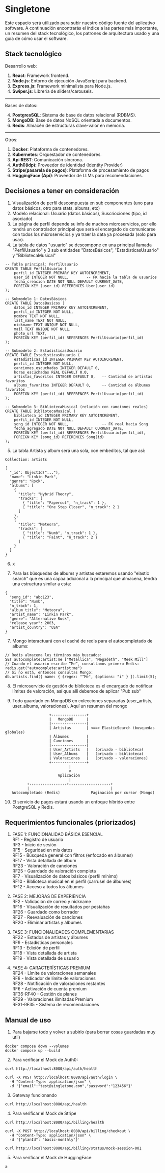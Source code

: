 # Singletone
Este espacio será utilizado para subir nuestro código fuente del aplicativo software. A continuación encontrarás el índice a las partes más importante, un resumen del stack tecnológico, los patrones de arquitectura usado y una guía de cómo usar el software.

## Stack tecnológico
Desarrollo web:  

1. **React**: Framework frontend.
2. **Node.js**: Entorno de ejecución JavaScript para backend.
3. **Express.js**:  Framework minimalista para Node.js.
4. **Swiper.js**: Librería de sliders/carousels.
----
Bases de datos:  

4. **PostgresSQL**: Sistema de base de datos relacional (RDBMS).
5. **MongoDB**: Base de datos NoSQL orientada a documentos.
6. **Redis**: Almacén de estructuras clave-valor en memoria.
---
Otros:  

1. **Docker**: Plataforma de contenedores.
2. **Kubernetes**: Orquestador de contenedores.
3. **Api REST**: Comunicación síncrona.
4. **Auth0(idp)**: Proveedor de identidad (Identity Provider)
5. **Stripe(pasarela de pagos)**: Plataforma de procesamiento de pagos
6. **HuggingFace (Api)**: Proveedor de LLMs para recomendaciones.

## Decisiones a tener en consideración
1. Visualización de perfil descompuesta en sub componentes (uno para datos básicos, otro para stats, albums, etc)
2. Modelo relacional: Usuario (datos básicos), Suscriociones (tipo, id asociado)
3. La página de perfil depende su info de muchos microservicios, por ello tendrá un controlador principal que será el encargado de comunicarse con todos los microservicios y ya traer la data ya procesada (solo para usar).
4. La tabla de datos "usuario" se descompone en una principal llamada "PerfilUsuario" y 3 sub entidades "DatosBásicos", "EstadísticasUsuario" y "BibliotecaMusical"

```
-- Tabla principal: PerfilUsuario
CREATE TABLE PerfilUsuario (
    perfil_id INTEGER PRIMARY KEY AUTOINCREMENT,
    user_id INTEGER NOT NULL,        -- FK hacia la tabla de usuarios
    fecha_creacion DATE NOT NULL DEFAULT CURRENT_DATE,
    FOREIGN KEY (user_id) REFERENCES User(user_id)
);

-- Submodelo 1: DatosBásicos
CREATE TABLE DatosBasicos (
    datos_id INTEGER PRIMARY KEY AUTOINCREMENT,
    perfil_id INTEGER NOT NULL,
    nombre TEXT NOT NULL,
    last_name TEXT NOT NULL,
    nickname TEXT UNIQUE NOT NULL,
    mail TEXT UNIQUE NOT NULL,
    photo_url TEXT,
    FOREIGN KEY (perfil_id) REFERENCES PerfilUsuario(perfil_id)
);

-- Submodelo 2: EstadisticasUsuario
CREATE TABLE EstadisticasUsuario (
    estadisticas_id INTEGER PRIMARY KEY AUTOINCREMENT,
    perfil_id INTEGER NOT NULL,
    canciones_escuchadas INTEGER DEFAULT 0,
    horas_escuchadas REAL DEFAULT 0.0,
    artistas_favoritos INTEGER DEFAULT 0,   -- Cantidad de artistas favoritos
    albums_favoritos INTEGER DEFAULT 0,     -- Cantidad de álbumes favoritos
    FOREIGN KEY (perfil_id) REFERENCES PerfilUsuario(perfil_id)
);

-- Submodelo 3: BibliotecaMusical (relación con canciones reales)
CREATE TABLE BibliotecaMusical (
    biblioteca_id INTEGER PRIMARY KEY AUTOINCREMENT,
    perfil_id INTEGER NOT NULL,
    song_id INTEGER NOT NULL,               -- FK real hacia Song
    fecha_agregado DATE NOT NULL DEFAULT CURRENT_DATE,
    FOREIGN KEY (perfil_id) REFERENCES PerfilUsuario(perfil_id),
    FOREIGN KEY (song_id) REFERENCES Song(id)
);
```

5. La tabla Artista y album será una sola, con embeditos, tal que así:
```
Collection: artists

{
  "_id": ObjectId("..."),
  "name": "Linkin Park",
  "genre": "Rock",
  "albums": [
    {
      "title": "Hybrid Theory",
      "tracks": [
        { "title": "Papercut", "n_track": 1 },
        { "title": "One Step Closer", "n_track": 2 }
      ]
    },
    {
      "title": "Meteora",
      "tracks": [
        { "title": "Numb", "n_track": 1 },
        { "title": "Faint", "n_track": 2 }
      ]
    }
  ]
}
```

6. x

6. Para las búsquedas de albums y artistas estaremos usando "elastic search" que es una capaa adicional a la principal que almacena, tendra una estructura similar a esta:
```
{
  "song_id": "abc123",
  "title": "Numb",
  "n_track": 1,
  "album_title": "Meteora",
  "artist_name": "Linkin Park",
  "genre": "Alternative Rock",
  "release_year": 2003,
  "artist_country": "USA"
}
```
7. Mongo interactuará con el caché de redis para el autocompletado de albums:
```
// Redis almacena los términos más buscados:
SET autocomplete:artist:me ["Metallica", "Megadeth", "Meek Mill"]
// Cuando el usuario escribe “Me”, consultamos primero Redis:
redis.get("autocomplete:artist:me")
// Si no está, entonces consultas Mongo:
db.artists.find({ name: { $regex: "^Me", $options: "i" } }).limit(5);
```
8. El microservicio de gestión de biblioteca es el encargado de notificar límites de valoración, así que allí debemos de aplicar "Pub sub"

9. Todo guardado en MongoDB en colecciones separadas (user_artists, user_albums, valoraciones). Aquí un resumen del mongo
```
                    +----------------+
                    |   MongoDB      |
                    |----------------|
                    | Artistas       | <==> ElasticSearch (busquedas globales)
                    | Álbumes        |
                    | Canciones      |
                    |----------------|
                    | User_Artists   |   (privado - biblioteca)
                    | User_Albums    |   (privado - biblioteca)
                    | Valoraciones   |   (privado - valoraciones)
                    +----------------+
                             |
                             v
                        Aplicación
                             |
          +-----------------+-------------------+
          |                                     |
   Autocompletado (Redis)              Paginación por cursor (Mongo)
```

10. El servicio de pagos estará usando un enfoque híbrido entre PostgreSQL y Redis.

## Requerimientos funcionales (priorizados)
1. FASE 1: FUNCIONALIDAD BÁSICA ESENCIAL  
RF1 - Registro de usuario  
RF3 - Inicio de sesión  
RF5 - Seguridad en mis datos  
RF15 - Búsqueda general con filtros (enfocado en álbumes)  
RF17 - Vista detallada de álbum  
RF23 - Valoración de canciones  
RF25 - Guardado de valoración completa  
RF7 - Visualización de datos básicos (perfil mínimo)  
RF10 - Biblioteca musical en el perfil (carrusel de álbumes)  
RF12 - Acceso a todos los álbumes  

2. FASE 2: MEJORAS DE EXPERIENCIA  
RF2 - Validación de correo y nickname  
RF16 - Visualización de resultados por pestañas  
RF26 - Guardado como borrador  
RF27 - Reevaluación de canciones  
RF20 - Eliminar artistas y álbumes  

3. FASE 3: FUNCIONALIDADES COMPLEMENTARIAS  
RF22 - Estados de artistas y álbumes  
RF9 - Estadísticas personales  
RF13 - Edición de perfil  
RF18 - Vista detallada de artista  
RF19 - Vista detallada de usuario  

4. FASE 4: CARACTERÍSTICAS PREMIUM  
RF24 - Límite de valoraciones semanales  
RF8 - Indicador de límite de valoraciones  
RF28 - Notificación de valoraciones restantes  
RF6 - Activación de cuenta premium  
RF36-RF40 - Gestión de planes  
RF29 - Valoraciones ilimitadas Premium  
RF31-RF35 - Sistema de recomendaciones  

## Manual de uso
1. Para bajarse todo y volver a subirlo (para borrar cosas guardadas muy util)
```
docker compose down --volumes
docker compose up --build
```

2. Para verificar el Mock de Auth0:
```
curl http://localhost:8080/api/auth/health

curl -X POST http://localhost:8080/api/auth/login \
  -H "Content-Type: application/json" \
  -d '{"email":"test@singletone.com","password":"123456"}'
```

3. Gateway funcionando 

```
curl http://localhost:8080/api/health
```

4. Para verificar el Mock de Stripe

```
curl http://localhost:8080/api/billing/health

curl -X POST http://localhost:8080/api/billing/checkout \
  -H "Content-Type: application/json" \
  -d '{"planId": "basic-monthly"}'

curl http://localhost:8080/api/billing/status/mock-session-001
```

5. Para verificar el Mock de HuggingFace

```
a
```